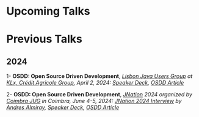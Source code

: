 # Upcoming Talks


# Previous Talks

## 2024

1- **OSDD: Open Source Driven Development**,  _[Lisbon Java Users Group](https://www.meetup.com/fr-FR/lisbon-jug/events/299711843) at [KLx, Crédit Agricole Group](https://www.klx.pt/), April 2, 2024: [Speaker Deck](https://speakerdeck.com/fanjups/open-source-driven-development), [OSDD Article](https://blog.osscameroon.com/posts/open-source-driven-development)_

2- **OSDD: Open Source Driven Development**,  _[JNation](https://jnation.pt/) 2024 organized by [Coimbra JUG](https://www.meetup.com/Coimbra-JUG/) in Coimbra, June 4-5, 2024: [JNation 2024 Interview](https://youtu.be/w5fMb3G0JJc) by [Andres Almiray](https://github.com/aalmiray), [Speaker Deck](https://speakerdeck.com/fanjups/open-source-driven-development-jnation), [OSDD Article](https://blog.osscameroon.com/posts/open-source-driven-development)_
